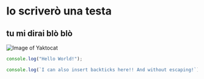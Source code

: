 # Io scriverò una testa
## tu mi dirai blò blò 

![Image of Yaktocat](https://octodex.github.com/images/yaktocat.png)


``` javascript
console.log("Hello World!");

console.log(`I can also insert backticks here!! And without escaping!`);

```
